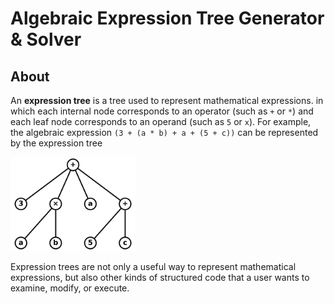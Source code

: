 # Algebraic Expression Tree Generator & Solver
## About
An **expression tree** is a tree used to represent mathematical expressions. in which each internal node corresponds to an operator (such as `+` or `*`) and each leaf node corresponds to an operand (such as `5` or `x`). For example, the algebraic expression `(3 + (a * b) + a + (5 + c))` can be represented by the expression tree 

<img src="expr_tree_sample.png" alt="example" width="200"/>

Expression trees are not only a useful way to represent mathematical expressions, but also other kinds of structured code that a user wants to examine, modify, or execute.
